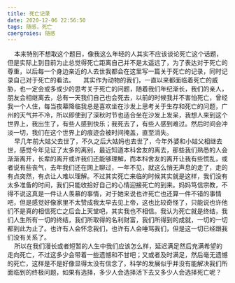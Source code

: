 ```yaml
---
title: 死亡记录
date: 2020-12-06 22:56:50
tags: 随感，死亡
caergroies: 随感
---
```

&nbsp;&nbsp;&nbsp;&nbsp;本来特别不想取这个题目，像我这么年轻的人其实不应该谈论死亡这个话题，但是实际上到目前为止总觉得死亡距离自己并不是太遥远了，为了表达对于死亡的尊重，以后每一个身边亲近的人去世我都会在这里写一篇关于死亡的记录，同时记录自己对于死亡的看法。
&nbsp;&nbsp;&nbsp;&nbsp;其实作为动物的我们，一直以来都面临着死亡的威胁，也一定会或多或少的思考关于死亡的问题，随着我们年纪渐长，我们的亲人，朋友会相继离去，总有一天我们自己也会死去，以前的时候我并不害怕死亡，曾经我一个人住，每当夜幕降临我总是喜欢坐在沙发上思考关于生存和死亡的问题，广州的天气并不冷，所以即使到了深秋时节也适合坐在沙发上发呆，我想人来到这个世界上，我出生了，有些人感到快乐；我死去了，有些人感到难过。然后时间会冲淡一切，我们在这个世界上的痕迹会被时间掩盖，直至消失。  
&nbsp;&nbsp;&nbsp;&nbsp;早几年前大姑父去世了，不久之后大姑妈也去世了，今年外婆和小姑父相继去世，感觉今年见证了太多的离别，最近知道本科舍友的离去，那些我们熟悉的人会渐渐离开，长辈的离开或许我们还能够理解，而本科舍友的离开让我有些慌乱，或者说有些丧气，去年我们还在网上聊过，一年不见，就这么悄无声息的走了，走的有点突然，有点让人难以理解。不过其实死亡来临的时候其实就是这样，我们没有太多准备的时间，我们只能收拾好自己的心情迎接死亡的到来。妈妈笃信宗教，不得不说这真是一件让人羡慕的事情，对于她来说也许死亡也还算一件不错的事情吧，但是感觉好像家里不太赞成我太早去见上帝，这也比较奇怪了，只能说也许他们不是真的相信死亡之后会上天堂吧，其实我也不相信。我认为死亡就是终结，我们人生所有一切的终结，我们所取得的名利财富，我们所得到的成就，一切的一切都到此为止了。也许有人会怀念我们，也许有人会唾骂我们，但是这一切已经跟我们没有关系了。  
&nbsp;&nbsp;&nbsp;&nbsp;所以在我们漫长或者短暂的人生中我们应该怎么样，延迟满足然后充满希望的走向死亡，不过这多少会带着一些遗憾和不甘吧；又或者及时满足，然后毫无遗憾的死亡，这样是不是好像显得太没有信念了，科学的发展似乎并没有能解决我们所面临到的终极问题，如果有选择，多少人会选择活下去又多少人会选择死亡呢？